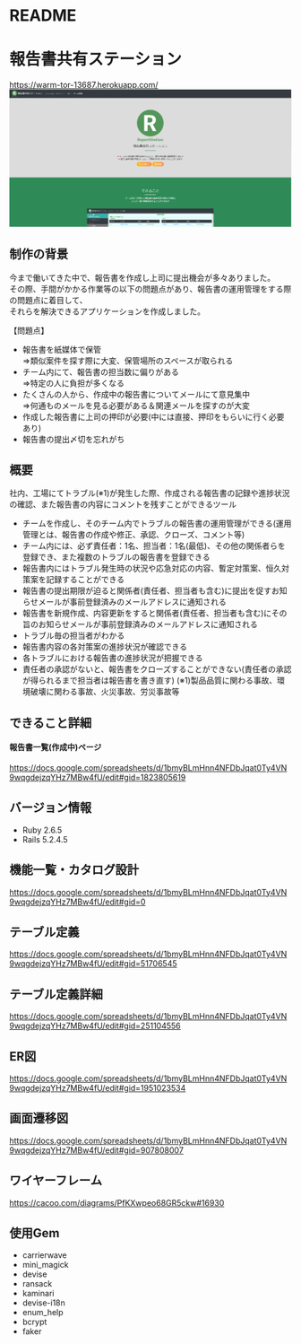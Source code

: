 # README

# 報告書共有ステーション
https://warm-tor-13687.herokuapp.com/
<img src="./public/images/TOP.png" alt="TOP画面">

## 制作の背景
今まで働いてきた中で、報告書を作成し上司に提出機会が多々ありました。<br>
その際、手間がかかる作業等の以下の問題点があり、報告書の運用管理をする際の問題点に着目して、<br>
それらを解決できるアプリケーションを作成しました。<br>

【問題点】<br>
- 報告書を紙媒体で保管<br>
⇒類似案件を探す際に大変、保管場所のスペースが取られる<br>
- チーム内にて、報告書の担当数に偏りがある<br>
⇒特定の人に負担が多くなる<br>
- たくさんの人から、作成中の報告書についてメールにて意見集中<br>
⇒何通ものメールを見る必要がある＆関連メールを探すのが大変<br>
- 作成した報告書に上司の押印が必要(中には直接、押印をもらいに行く必要あり)<br>
- 報告書の提出〆切を忘れがち<br>


## 概要
社内、工場にてトラブル(※1)が発生した際、作成される報告書の記録や進捗状況の確認、また報告書の内容にコメントを残すことができるツール						
- チームを作成し、そのチーム内でトラブルの報告書の運用管理ができる(運用管理とは、報告書の作成や修正、承認、クローズ、コメント等)							
- チーム内には、必ず責任者：1名、担当者：1名(最低)、その他の関係者らを登録でき、また複数のトラブルの報告書を登録できる							
- 報告書内にはトラブル発生時の状況や応急対応の内容、暫定対策案、恒久対策案を記録することができる
- 報告書の提出期限が迫ると関係者(責任者、担当者も含む)に提出を促すお知らせメールが事前登録済みのメールアドレスに通知される
- 報告書を新規作成、内容更新をすると関係者(責任者、担当者も含む)にその旨のお知らせメールが事前登録済みのメールアドレスに通知される
- トラブル毎の担当者がわかる
- 報告書内容の各対策案の進捗状況が確認できる
- 各トラブルにおける報告書の進捗状況が把握できる
- 責任者の承認がないと、報告書をクローズすることができない(責任者の承認が得られるまで担当者は報告書を書き直す)
(※1)製品品質に関わる事故、環境破壊に関わる事故、火災事故、労災事故等				


## できること詳細
#### 報告書一覧(作成中)ページ
https://docs.google.com/spreadsheets/d/1bmyBLmHnn4NFDbJqat0Ty4VN9wqgdejzqYHz7MBw4fU/edit#gid=1823805619

## バージョン情報
- Ruby 2.6.5
- Rails 5.2.4.5

## 機能一覧・カタログ設計
https://docs.google.com/spreadsheets/d/1bmyBLmHnn4NFDbJqat0Ty4VN9wqgdejzqYHz7MBw4fU/edit#gid=0
## テーブル定義
https://docs.google.com/spreadsheets/d/1bmyBLmHnn4NFDbJqat0Ty4VN9wqgdejzqYHz7MBw4fU/edit#gid=51706545
## テーブル定義詳細
https://docs.google.com/spreadsheets/d/1bmyBLmHnn4NFDbJqat0Ty4VN9wqgdejzqYHz7MBw4fU/edit#gid=251104556
## ER図
https://docs.google.com/spreadsheets/d/1bmyBLmHnn4NFDbJqat0Ty4VN9wqgdejzqYHz7MBw4fU/edit#gid=1951023534
## 画面遷移図
https://docs.google.com/spreadsheets/d/1bmyBLmHnn4NFDbJqat0Ty4VN9wqgdejzqYHz7MBw4fU/edit#gid=907808007
## ワイヤーフレーム
https://cacoo.com/diagrams/PfKXwpeo68GR5ckw#16930

## 使用Gem
- carrierwave
- mini_magick
- devise
- ransack
- kaminari
- devise-i18n
- enum_help
- bcrypt
- faker
